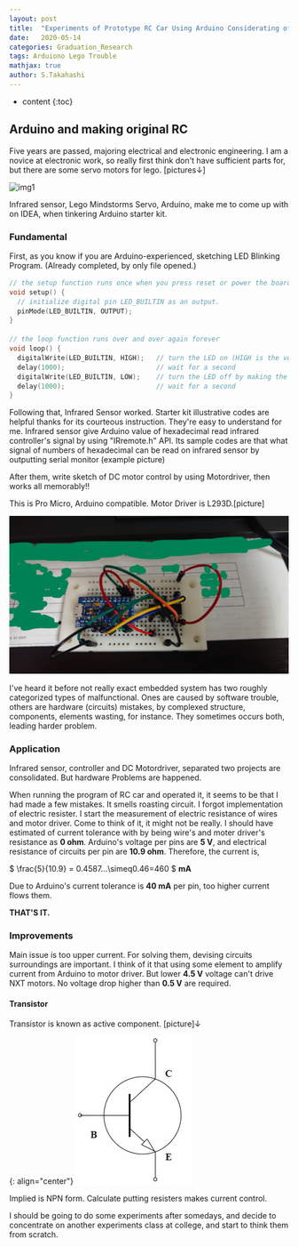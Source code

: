 ```yaml
---
layout: post
title:  "Experiments of Prototype RC Car Using Arduino Considerating of its Behavior"
date:   2020-05-14
categories: Graduation_Research
tags: Arduiono Lego Trouble
mathjax: true
author: S.Takahashi
---
```


* content
{:toc}

## Arduino and making original RC

Five years are passed, majoring electrical and electronic engineering.
I am a novice at electronic work, so really first think don't have sufficient parts for, but there are some servo motors for lego. [pictures↓]


![img1](/img/0514/1.jpg)

Infrared sensor, Lego Mindstorms Servo, Arduino, make me to come up with on IDEA, when tinkering Arduino starter kit.




### Fundamental

First, as you know if you are Arduino-experienced, sketching LED Blinking Program. (Already completed, by only file opened.)

```c
// the setup function runs once when you press reset or power the board
void setup() {
  // initialize digital pin LED_BUILTIN as an output.
  pinMode(LED_BUILTIN, OUTPUT);
}

// the loop function runs over and over again forever
void loop() {
  digitalWrite(LED_BUILTIN, HIGH);   // turn the LED on (HIGH is the voltage level)
  delay(1000);                       // wait for a second
  digitalWrite(LED_BUILTIN, LOW);    // turn the LED off by making the voltage LOW
  delay(1000);                       // wait for a second
}
```

Following that, Infrared Sensor worked. Starter kit illustrative codes are helpful thanks for its courteous instruction. They're easy to understand for me. Infrared sensor give Arduino value of hexadecimal read infrared controller's signal by using "IRremote.h" API. Its sample codes are that what signal of numbers of hexadecimal can be read on infrared sensor by outputting serial monitor (example picture)


After them, write sketch of DC motor control by using Motordriver, then works all memorably!! 

This is Pro Micro, Arduino compatible. Motor Driver is L293D.[picture]

![img2](/img/0514/2.jpg)

I've heard it before not really exact embedded system has two roughly categorized types of malfunctional. Ones are caused by software trouble, others are hardware (circuits) mistakes, by complexed structure, components, elements wasting, for instance. They sometimes occurs both, leading harder problem.

### Application

Infrared sensor, controller and DC Motordriver, separated two projects are consolidated.
But hardware Problems are happened.

When running the program of RC car and operated it, it seems to be that I had made a few mistakes.
It smells roasting circuit. I forgot implementation of electric resister. I start the measurement of electric resistance of wires and motor driver. Come to think of it, it might not be really. I should have estimated of current tolerance with by being wire's and moter driver's resistance as **0 ohm**.
Arduino's voltage per pins are **5 V**, and electrical resistance of circuits per pin are **10.9 ohm**.
Therefore, the current is,


$
  \frac{5}{10.9} = 0.4587...\simeq0.46=460 
$
**mA**


Due to Arduino's current tolerance is **40 mA** per pin, too higher current flows them.


**THAT'S IT.**


### Improvements
Main issue is too upper current. For solving them, devising circuits surroundings are important. I think of it that using some element to amplify current from Arduino to motor driver.
But lower **4.5 V** voltage can't drive NXT motors. No voltage drop higher than **0.5 V** are required.

#### Transistor
Transistor is known as active component. [picture]↓

{: align="center"}
![img3](/img/0514/3.jpg)

Implied is NPN form. Calculate putting resisters makes current control.


I should be going to do some experiments after somedays, and decide to concentrate on another experiments class at college, and start to think them from scratch.